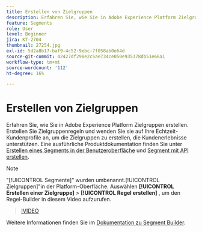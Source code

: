 ```yaml
---
title: Erstellen von Zielgruppen
description: Erfahren Sie, wie Sie in Adobe Experience Platform Zielgruppen erstellen.
feature: Segments
role: User
level: Beginner
jira: KT-2704
thumbnail: 27254.jpg
exl-id: 5d2a8b17-baf9-4c52-9ebc-7f058ab0e64d
source-git-commit: 42427df298e2c5ae734ce050e935378db51e66a1
workflow-type: tm+mt
source-wordcount: '112'
ht-degree: 16%

---
```


# Erstellen von Zielgruppen

Erfahren Sie, wie Sie in Adobe Experience Platform Zielgruppen erstellen. Erstellen Sie Zielgruppenregeln und wenden Sie sie auf Ihre Echtzeit-Kundenprofile an, um die Zielgruppen zu erstellen, die Kundenerlebnisse unterstützen. Eine ausführliche Produktdokumentation finden Sie unter [Erstellen eines Segments in der Benutzeroberfläche](https://experienceleague.adobe.com/docs/experience-platform/segmentation/ui/overview.html?lang=de) und [Segment mit API erstellen](https://experienceleague.adobe.com/docs/experience-platform/segmentation/tutorials/create-a-segment.html).

>[!NOTE]
>
> &quot;[!UICONTROL Segmente]&quot; wurden umbenannt.[!UICONTROL Zielgruppen]&quot;in der Platform-Oberfläche. Auswählen **[!UICONTROL Erstellen einer Zielgruppe]** > **[!UICONTROL Regel erstellen]** , um den Regel-Builder in diesem Video aufzurufen.

>[!VIDEO](https://video.tv.adobe.com/v/27254?quality=12&learn=on)

Weitere Informationen finden Sie im [Dokumentation zu Segment Builder](https://experienceleague.adobe.com/docs/experience-platform/segmentation/ui/segment-builder.html?lang=de).
